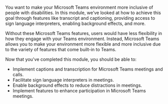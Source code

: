 You want to make your Microsoft Teams environment more inclusive of people with disabilities. In this module, we’ve looked at how to achieve this goal through features like transcript and captioning, providing access to sign language interpreters, enabling background effects, and more.

Without these Microsoft Teams features, users would have less flexibility in how they engage with your Teams environment. Instead, Microsoft Teams allows you to make your environment more flexible and more inclusive due to the variety of features that come built-in to Teams.

Now that you've completed this module, you should be able to:

- Implement captions and transcription for Microsoft Teams meetings and calls.
- Facilitate sign language interpreters in meetings.
- Enable background effects to reduce distractions in meetings.
- Implement features to enhance participation in Microsoft Teams meetings.

